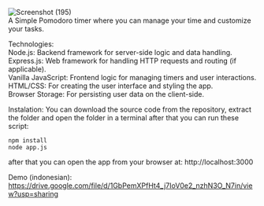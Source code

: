 ![Screenshot (195)](https://github.com/user-attachments/assets/187f7e6f-9f3c-4273-b5c8-7f050e0b4084)                                
A Simple Pomodoro timer where you can manage your time and customize your tasks.

Technologies:                                     
Node.js: Backend framework for server-side logic and data handling.               
Express.js: Web framework for handling HTTP requests and routing (if applicable).        
Vanilla JavaScript: Frontend logic for managing timers and user interactions.        
HTML/CSS: For creating the user interface and styling the app.        
Browser Storage: For persisting user data on the client-side.   

Instalation: 
You can download the source code from the repository, extract the folder and open the folder in a terminal
after that you can run these script:

    npm install    
    node app.js

after that you can open the app from your browser at: http://localhost:3000

Demo (indonesian): https://drive.google.com/file/d/1GbPemXPfHt4_j7IoV0e2_nzhN3O_N7in/view?usp=sharing
 
 
